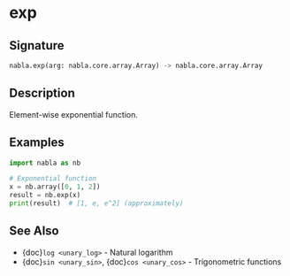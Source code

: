 # exp

## Signature

```python
nabla.exp(arg: nabla.core.array.Array) -> nabla.core.array.Array
```

## Description

Element-wise exponential function.

## Examples

```python
import nabla as nb

# Exponential function
x = nb.array([0, 1, 2])
result = nb.exp(x)
print(result)  # [1, e, e^2] (approximately)
```

## See Also

- {doc}`log <unary_log>` - Natural logarithm
- {doc}`sin <unary_sin>`, {doc}`cos <unary_cos>` - Trigonometric functions


